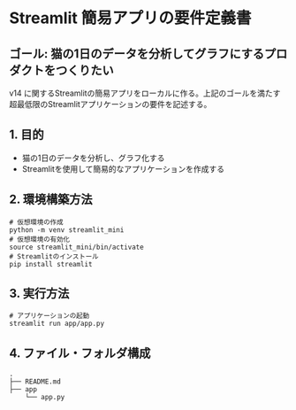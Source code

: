 # Streamlit 簡易アプリの要件定義書
## ゴール: 猫の1日のデータを分析してグラフにするプロダクトをつくりたい

v14 に関するStreamlitの簡易アプリをローカルに作る。上記のゴールを満たす超最低限のStreamlitアプリケーションの要件を記述する。

## 1. 目的
- 猫の1日のデータを分析し、グラフ化する
- Streamlitを使用して簡易的なアプリケーションを作成する

## 2. 環境構築方法
```
# 仮想環境の作成
python -m venv streamlit_mini
# 仮想環境の有効化
source streamlit_mini/bin/activate
# Streamlitのインストール
pip install streamlit
```

## 3. 実行方法
```
# アプリケーションの起動
streamlit run app/app.py
```

## 4. ファイル・フォルダ構成
```
.
├── README.md
├── app
    └── app.py
```